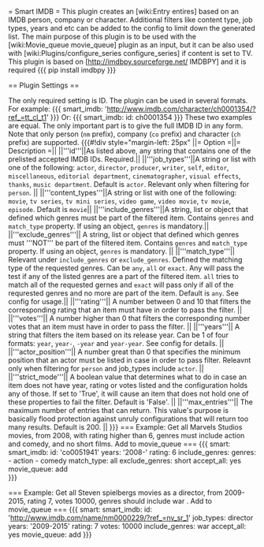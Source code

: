 = Smart IMDB =
This plugin creates an [wiki:Entry entires] based on an IMDB person, company or character. Additional filters like content type, job types, years and etc can be added to the config to limit down the generated list.
The main purpose of this plugin is to be used with the [wiki:Movie_queue movie_queue] plugin as an input, but it can be also used with [wiki:Plugins/configure_series configure_series] if content is set to TV.
This plugin is based on [http://imdbpy.sourceforge.net/ IMDBPY] and it is required {{{ pip install imdbpy }}}

== Plugin Settings ==

The only required setting is ID. The plugin can be used in several formats.
For example:
{{{
    smart_imdb: 'http://www.imdb.com/character/ch0001354/?ref_=tt_cl_t1'
}}}
Or:
{{{
    smart_imdb: 
      id: ch0001354
}}}
These two examples are equal. The only important part is to give the full IMDB ID in any form. Note that only person (`nm` prefix), company (`co` prefix) and character (`ch` prefix) are supported.
{{{#!div style="margin-left: 25px"
||= Option =||= Description =||
||'''id'''||As listed above, any string that contains one of the prelisted accepted IMDB IDs. Required.||
||'''job_types'''||A string or list with one of the following: `actor`, `director`, `producer`, `writer`, `self`, `editor`, `miscellaneous`, `editorial department`, `cinematographer`, `visual effects`, `thanks`, `music department`. Default is `actor`. Relevant only when filtering for `person`. ||
||'''content_types'''||A string or list with one of the following: `movie`, `tv series`, `tv mini series`, `video game`, `video movie`, `tv movie`, `episode`. Default is `movie`||
||'''include_genres'''||A string, list or object that defined which genres must be part of the filtered item. Contains `genres` and `match_type` property. If using an object, `genres` is mandatory.||
||'''exclude_genres'''|| A string, list or object that defined which genres must '''NOT''' be part of the filtered item. Contains `genres` and `match_type` property. If using an object, `genres` is mandatory. ||
||'''match_type'''|| Relevant under `include_genres` or `exclude_genres`. Defined the matching type of the requested genres. Can be `any`, `all` or `exact`. Any will pass the test if any of the listed genres are a part of 
the filtered item. `all` tries to match all of the requested gernes and `exact` will pass only if all of the requrested genres and no more are part of the item. Default is `any`. See config for usage.||
||'''rating'''|| A number between 0 and 10 that filters the corresponding rating that an item must have in order to pass the filter. ||
||'''votes'''|| A number higher than 0 that filters the corresponding number votes that an item must have in order to pass the filter. ||
||'''years'''|| A string that filters the item based on its release year. Can be 1 of four formats: `year`, `year-`, `-year` and `year-year`. See config for details. ||
||'''actor_position'''|| A number great than 0 that specifies the minimum position that an actor must be listed in case in order to pass filter. Releavnt only when filtering for `person` and job_types include `actor`. ||
||'''strict_mode'''|| A boolean value that determines what to do in case an item does not have year, rating or votes listed and the configuration holds any of those. If set to 'True', it will cause an item that does not hold one of these properties to fail the filter. Default is 'False'. ||
||'''max_entries'''|| The maximum number of entries that can return. This value's purpose is basically flood protection against unruly configurations that will return too many results. Default is 200. ||
}}}
=== Example: Get all Marvels Studios movies, from 2008, with rating higher than 6, genres must include action and comedy, and no short films. Add to movie_queue ===
{{{
    smart:
      smart_imdb:
        id: 'co0051941'
        years: '2008-'
        rating: 6
        include_genres:
          genres:
            - action
            - comedy
          match_type: all
        exclude_genres: short
      accept_all: yes
      movie_queue: add     
}}}

=== Example: Get all Steven spielbergs movies as a director, from 2009-2015, rating 7, votes 10000, genres should include war . Add to movie_queue ===
{{{
    smart:
      smart_imdb:
        id: 'http://www.imdb.com/name/nm0000229/?ref_=nv_sr_1'
        job_types: director
        years: '2009-2015'
        rating: 7
        votes: 10000
        include_genres: war
      accept_all: yes
      movie_queue: add
}}}

